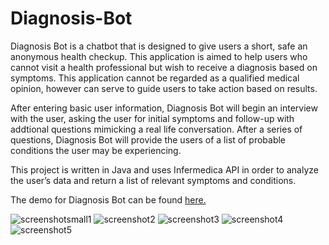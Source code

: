 # Diagnosis-Bot
 
Diagnosis Bot is a chatbot that is designed to give users a short, safe an anonymous health checkup. This application is aimed to help users who cannot visit a health professional but wish to receive a diagnosis based on symptoms. This application cannot be regarded as a qualified medical opinion, however can serve to guide users to take action based on results. 

After entering basic user information, Diagnosis Bot will begin an interview with the user, asking the user for initial symptoms and follow-up with addtional questions mimicking a real life conversation. After a series of questions, Diagnosis Bot will provide the users of a list of probable conditions the user may be experiencing. 

This project is written in Java and uses Infermedica API in order to analyze the user’s data and return a list of relevant symptoms and conditions.    


The demo for Diagnosis Bot can be found [here.](https://drive.google.com/file/d/1Vj_6-begVZpEExYLW9VPB2oRSggkcLLS/view?usp=sharing)

![screenshotsmall1](https://user-images.githubusercontent.com/40672145/61988973-f5132900-aff6-11e9-8a2b-b514a13283fb.png)
![screenshot2](https://user-images.githubusercontent.com/40672145/61988974-f5132900-aff6-11e9-9320-76e73f0557b4.png)
![screenshot3](https://user-images.githubusercontent.com/40672145/61988975-f5abbf80-aff6-11e9-983d-cc0a5a2d0be1.png)
![screenshot4](https://user-images.githubusercontent.com/40672145/61988976-f5abbf80-aff6-11e9-9f36-9e9e0521acf4.png)
![screenshot5](https://user-images.githubusercontent.com/40672145/61988972-f5132900-aff6-11e9-8a8c-fefa459f7cc5.png)

